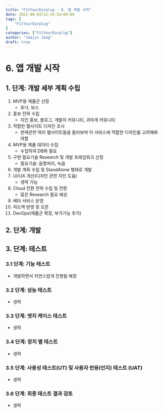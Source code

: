 ```yaml
---
title: "FitYourEarplug - 6. 앱 개발 시작"
date: 2022-06-01T12:35:52+09:00
tags: [
	"FitYourEarplug"
]
categories: ["FitYourEarplug"]
author: "Jaejin Jang"
draft: true
---
```


# 6. 앱 개발 시작
## 1. 단계: 개발 세부 계획 수립
  1. MVP용 제품군 선정
     - 포낙, 보스
  1. 홍보 전략 수립
     - 지인 홍보, 블로그, 개발자 커뮤니티, 귀마개 커뮤니티 
  1. 적합한 웹사이트 디자인 조사
     - 판매관련 여러 웹사이트들을 둘러보며 이 서비스에 적합한 디자인를 고려해봐야함
  1. MVP용 제품 데이터 수집
     - 수집하여 DB화 필요
  1. 구현 필요기술 Research 및 개발 프레임워크 선정
     - 필요기술: 음향처리, 녹음
  1. 개발 계획 수립 및 StandAlone 형태로 개발
  1. UI/UX 개선(디자인 관련 지인 도움)
     - 생략 가능
  1. Cloud 전환 전략 수립 및 전환
     - 많은 Research 필요 예상
  1. 베타 서비스 운영
  1. 피드백 반영 및 오픈
  1. DevOps(제품군 확장, 부가기능 추가)
## 2. 단계: 개발
## 3. 단계: 테스트
### 3.1 단계: 기능 테스트
- 개발하면서 자연스럽게 진행될 예정
### 3.2 단계: 성능 테스트
- 생략
### 3.3 단계: 엣지 케이스 테스트
- 생략
### 3.4 단계: 장치 별 테스트
- 생략
### 3.5 단계: 사용성 테스트(UT) 및 사용자 반응(인지) 테스트 (UAT)
- 생략
### 3.6 단계: 최종 테스트 결과 검토
- 생략
